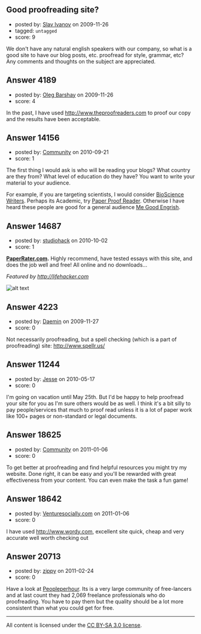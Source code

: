 ## Good proofreading site?

- posted by: [Slav Ivanov](https://stackexchange.com/users/-1/23-slav-ivanov) on 2009-11-26
- tagged: `untagged`
- score: 9

We don't have any natural english speakers with our company, so what is a good site to have our blog posts, etc. proofread for style, grammar, etc?
Any comments and thoughts on the subject are appreciated.


## Answer 4189

- posted by: [Oleg Barshay](https://stackexchange.com/users/-1/1098-oleg-barshay) on 2009-11-26
- score: 4

In the past, I have used http://www.theproofreaders.com to proof our copy and the results have been acceptable.


## Answer 14156

- posted by: [Community](https://stackexchange.com/users/-1/-1-community) on 2010-09-21
- score: 1

<p>The first thing I would ask is who will be reading your blogs? What country are they from? What level of education do they have? You want to write your material to your audience. </p>

<p>For example, if you are targeting scientists, I would consider <a href="http://www.biosciencewriters.com/" rel="nofollow">BioScience Writers</a>. Perhaps its Academic, try <a href="http://paperproofreader.com/" rel="nofollow">Paper Proof Reader</a>. Otherwise I have heard these people are good for a general audience <a href="http://www.megoodengrish.com" rel="nofollow">Me Good Engrish</a>.</p>



## Answer 14687

- posted by: [studiohack](https://stackexchange.com/users/-1/4606-studiohack) on 2010-10-02
- score: 1

<p><strong><a href="http://www.paperrater.com/" rel="nofollow">PaperRater.com</a>.</strong>  Highly recommend, have tested essays with this site, and does the job well and free!  All online and no downloads...</p>

<p><em>Featured by <a href="http://lifehacker.com" rel="nofollow">http://lifehacker.com</a></em></p>

<p><img src="http://i.stack.imgur.com/sSKMD.png" alt="alt text"></p>



## Answer 4223

- posted by: [Daemin](https://stackexchange.com/users/-1/440-daemin) on 2009-11-27
- score: 0

Not necessarily proofreading, but a spell checking (which is a part of proofreading) site: http://www.spellr.us/


## Answer 11244

- posted by: [Jesse](https://stackexchange.com/users/-1/2244-jesse) on 2010-05-17
- score: 0

I'm going on vacation until May 25th. But I'd be happy to help proofread your site for you as I'm sure others would be as well.  I think it's a bit silly to pay people/services that much to proof read unless it is a lot of paper work like 100+ pages or non-standard or legal documents.


## Answer 18625

- posted by: [Community](https://stackexchange.com/users/-1/-1-community) on 2011-01-06
- score: 0

To get better at proofreading and find helpful resources you might try my website.  Done right, it can be easy and you'll be rewarded with great effectiveness from your content.  You can even make the task a fun game!


## Answer 18642

- posted by: [Venturesocially.com](https://stackexchange.com/users/-1/4597-venturesocially-com) on 2011-01-06
- score: 0

I have used http://www.wordy.com, excellent site quick, cheap and very accurate well worth checking out


## Answer 20713

- posted by: [zippy](https://stackexchange.com/users/-1/7781-zippy) on 2011-02-24
- score: 0

<p>Have a look at <a href="http://peopleperhour.com" rel="nofollow">Peopleperhour</a>. Its is a very large community of free-lancers and at last count they had 2,069 freelance professionals who do proofreading. You have to pay them but the quality should be a lot more consistent than what you could get for free.</p>




---

All content is licensed under the [CC BY-SA 3.0 license](https://creativecommons.org/licenses/by-sa/3.0/).
